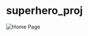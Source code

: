 # superhero_proj
![Home Page](https://user-images.githubusercontent.com/91335772/146841609-b7ecf9fa-fbb2-4cc5-80c7-1bf57294558f.png)
